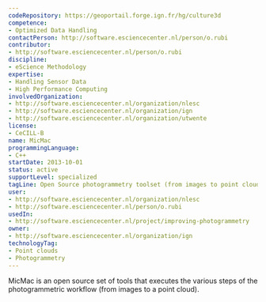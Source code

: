 ```yaml
---
codeRepository: https://geoportail.forge.ign.fr/hg/culture3d
competence:
- Optimized Data Handling
contactPerson: http://software.esciencecenter.nl/person/o.rubi
contributor:
- http://software.esciencecenter.nl/person/o.rubi
discipline:
- eScience Methodology
expertise:
- Handling Sensor Data
- High Performance Computing
involvedOrganization:
- http://software.esciencecenter.nl/organization/nlesc
- http://software.esciencecenter.nl/organization/ign
- http://software.esciencecenter.nl/organization/utwente
license:
- CeCILL-B
name: MicMac
programmingLanguage:
- C++
startDate: 2013-10-01
status: active
supportLevel: specialized
tagLine: Open Source photogrammetry toolset (from images to point clouds)
user:
- http://software.esciencecenter.nl/organization/nlesc
- http://software.esciencecenter.nl/person/o.rubi
usedIn:
- http://software.esciencecenter.nl/project/improving-photogrammetry
owner: 
- http://software.esciencecenter.nl/organization/ign
technologyTag:
- Point clouds
- Photogrammetry
---
```

MicMac is an open source set of tools that executes the various steps of the photogrammetric workflow (from images to a point cloud).
